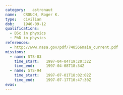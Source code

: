 ```yaml
---
category:	astronaut
name:	CROUCH, Roger K.
type:	civilian
dob:	1940-09-12
qualifications:
  - BSc in physics
  - PhD in physics
references:
  - http://www.nasa.gov/pdf/740566main_current.pdf
missions:
  - name: STS-83
    time_start:   1997-04-04T19:20:32Z
    time_end:     1997-04-08T18:34Z
  - name: STS-94
    time_start:   1997-07-01T18:02:02Z
    time_end:     1997-07-17T10:47:30Z
evas:
---
```

